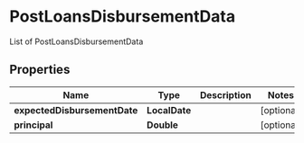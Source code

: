 

# PostLoansDisbursementData

List of PostLoansDisbursementData

## Properties

| Name | Type | Description | Notes |
|------------ | ------------- | ------------- | -------------|
|**expectedDisbursementDate** | **LocalDate** |  |  [optional] |
|**principal** | **Double** |  |  [optional] |



